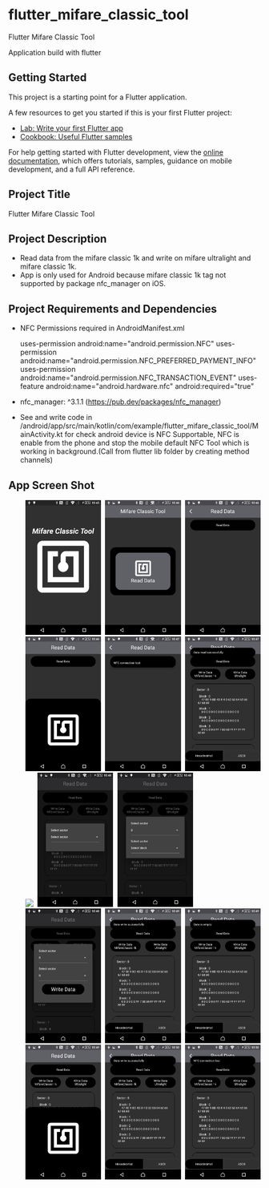# flutter_mifare_classic_tool

Flutter Mifare Classic Tool

Application build with flutter

## Getting Started

This project is a starting point for a Flutter application.

A few resources to get you started if this is your first Flutter project:

- [Lab: Write your first Flutter app](https://docs.flutter.dev/get-started/codelab)
- [Cookbook: Useful Flutter samples](https://docs.flutter.dev/cookbook)

For help getting started with Flutter development, view the
[online documentation](https://docs.flutter.dev/), which offers tutorials, samples, guidance on
mobile development, and a full API reference.

## Project Title

Flutter Mifare Classic Tool

## Project Description

* Read data from the mifare classic 1k and write on mifare ultralight and mifare classic 1k.
* App is only used for Android because mifare classic 1k tag not supported by package nfc_manager on
  iOS.

## Project Requirements and Dependencies

* NFC Permissions required in AndroidManifest.xml

  uses-permission android:name="android.permission.NFC"
  uses-permission android:name="android.permission.NFC_PREFERRED_PAYMENT_INFO"
  uses-permission android:name="android.permission.NFC_TRANSACTION_EVENT"
  uses-feature android:name="android.hardware.nfc"  android:required="true"
* nfc_manager: ^3.1.1  (https://pub.dev/packages/nfc_manager)
* See and write code in
  /android/app/src/main/kotlin/com/example/flutter_mifare_classic_tool/MainActivity.kt for check
  android device is NFC Supportable, NFC is enable from the phone and stop the mobile default NFC
  Tool which is working in background.(Call from flutter lib folder by creating method channels)

## App Screen Shot

<pre>
    <img src="app_screen_shot/splash_screen.png" width="30%"> <img src="app_screen_shot/home_screen.png" width="30%"> <img src="app_screen_shot/read_data_screen_initial_view.png" width="30%">
    <img src="app_screen_shot/read_data_session_start.png" width="30%"> <img src="app_screen_shot/read_data_session_start_and_nfc_connection_lost_view.png" width="30%"> <img src="app_screen_shot/read_data_successfully_view.png" width="30%"> 
    <img src="app_screen_shot/data_view_ascii_form.png.png" width="30%"> <img src="app_screen_shot/write_data_ultralight_select_sector_index_view.png" width="30%"> <img src="app_screen_shot/write_data_ultralight_select_block_index_view_after_selection_of_sector_index.png" width="30%"> 
    <img src="app_screen_shot/write_data_ultralight_view_after_select_sector_index_and_block_index.png" width="30%"> <img src="app_screen_shot/data_written_successfully_on_ultralight.png" width="30%"> <img src="app_screen_shot/selected_sector_index_and_block_index_data_is_empty_message.png" width="30%"> 
    <img src="app_screen_shot/write_data_mifare_classic_1K_session_start_view.png" width="30%"> <img src="app_screen_shot/data_Written_successfully_on_mifare_classic_1K.png" width="30%"> <img src="app_screen_shot/nfc_lost_connection_while_write_data_on_mifare_classic_1k.png" width="30%">
</pre>
